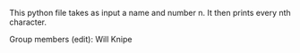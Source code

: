This python file takes as input a name and number n. It then prints every nth character.

Group members (edit):
Will Knipe